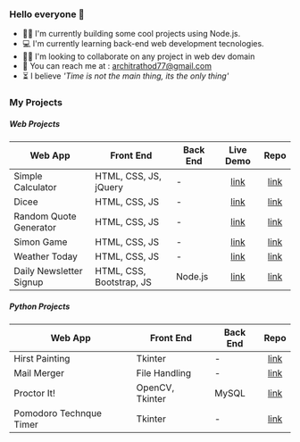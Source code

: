 ### Hello everyone 👋

- 👨‍💻 I'm currently building some cool projects using Node.js.
- 💻 I'm currently learning back-end web development tecnologies.
- 🙇‍♂️ I'm looking to collaborate on any project in web dev domain
- 🏡 You can reach me at : architrathod77@gmail.com
- ⏳ I believe *'Time is not the main thing, its the only thing'*


### My Projects

##### Web Projects

Web App | Front End | Back End | Live Demo | Repo
------- | --------- | -------- | :-------: | :--:
Simple Calculator | HTML, CSS, JS, jQuery | - | [link](https://archit1706.github.io/Simple-Calculator/) | [link](https://github.com/Archit1706/Simple-Calculator)
Dicee | HTML, CSS, JS | - | [link](https://archit1706.github.io/Dicee/) | [link](https://github.com/Archit1706/Dicee)
Random Quote Generator | HTML, CSS, JS | - | [link](https://archit1706.github.io/Random-Quote-Generator/) | [link](https://github.com/Archit1706/Random-Quote-Generator)
Simon Game | HTML, CSS, JS | - | [link](https://archit1706.github.io/The-Simon-Game/) | [link](https://github.com/Archit1706/The-Simon-Game)
Weather Today | HTML, CSS, JS | - | [link]() | [link](https://github.com/Archit1706/Weather-Today)
Daily Newsletter Signup | HTML, CSS, Bootstrap, JS | Node.js | [link](https://salty-hollows-02401.herokuapp.com/) | [link](https://github.com/Archit1706/Daily-Newsletter-SignUp)

##### Python Projects

Web App | Front End | Back End | Repo
------- | --------- | -------- | :--:
Hirst Painting | Tkinter | - | [link](https://github.com/Archit1706/Hirst-Painting)
Mail Merger | File Handling | - | [link](https://github.com/Archit1706/Mail-Merger)
Proctor It! | OpenCV, Tkinter | MySQL | [link](https://github.com/Archit1706/PROCTOR_IT-A-Virtual-Invigilator)
Pomodoro Technque Timer | Tkinter | - | [link](https://github.com/Archit1706/Pomodoro-Technique-Timer)

